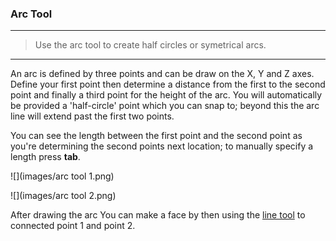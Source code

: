 ### Arc Tool

---
> Use the arc tool to create half circles or symetrical arcs.

---

An arc is defined by three points and can be draw on the X, Y and Z axes. Define your first point then determine a distance from the first to the second point and finally a third point for the height of the arc. You will automatically be provided a 'half-circle' point which you can snap to; beyond this the arc line will extend past the first two points.


You can see the length between the first point and the second point as you're determining the second points next location; to manually specify a length press **tab**. 

![](images/arc tool 1.png)

![](images/arc tool 2.png)

After drawing the arc You can make a face by then using the [line tool](../tool-library/line-tool.md) to connected point 1 and point 2.

